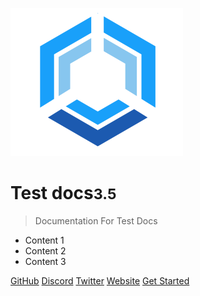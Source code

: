 <!-- _coverpage.md -->

![logo](_media/LinkwellLogo.png)

# Test docs<small>3.5</small>

> Documentation For Test Docs

- Content 1
- Content 2
- Content 3

[GitHub](https://github.com/LinkWellNodes)
[Discord](https://discord.gg/AJ66pRz4)
[Twitter](https://twitter.com/LinkWell_Nodes)
[Website](https://linkwellnodes.io)
[Get Started](#test-landing-page)

<!-- background image -->

<!-- ![background](_media/Linkwell.png) -->

<!-- background color -->

